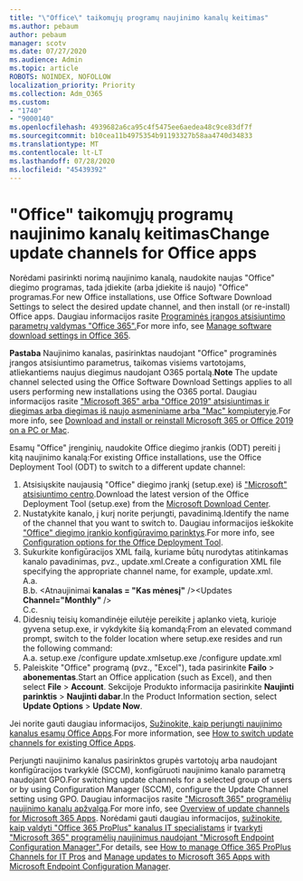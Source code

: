 ```yaml
---
title: "\"Office\" taikomųjų programų naujinimo kanalų keitimas"
ms.author: pebaum
author: pebaum
manager: scotv
ms.date: 07/27/2020
ms.audience: Admin
ms.topic: article
ROBOTS: NOINDEX, NOFOLLOW
localization_priority: Priority
ms.collection: Adm_O365
ms.custom:
- "1740"
- "9000140"
ms.openlocfilehash: 4939682a6ca95c4f5475ee6aedea48c9ce83df7f
ms.sourcegitcommit: b10cea11b4975354b91193327b58aa4740d34833
ms.translationtype: MT
ms.contentlocale: lt-LT
ms.lasthandoff: 07/28/2020
ms.locfileid: "45439392"
---
```

# <a name="change-update-channels-for-office-apps"></a><span data-ttu-id="1d2c4-102">"Office" taikomųjų programų naujinimo kanalų keitimas</span><span class="sxs-lookup"><span data-stu-id="1d2c4-102">Change update channels for Office apps</span></span>

<span data-ttu-id="1d2c4-103">Norėdami pasirinkti norimą naujinimo kanalą, naudokite naujas "Office" diegimo programas, tada įdiekite (arba įdiekite iš naujo) "Office" programas.</span><span class="sxs-lookup"><span data-stu-id="1d2c4-103">For new Office installations, use Office Software Download Settings to select the desired update channel, and then install (or re-install) Office apps.</span></span> <span data-ttu-id="1d2c4-104">Daugiau informacijos rasite [Programinės įrangos atsisiuntimo parametrų valdymas "Office 365".](https://docs.microsoft.com/deployoffice/manage-software-download-settings-office-365)</span><span class="sxs-lookup"><span data-stu-id="1d2c4-104">For more info, see [Manage software download settings in Office 365](https://docs.microsoft.com/deployoffice/manage-software-download-settings-office-365).</span></span> 

<span data-ttu-id="1d2c4-105">**Pastaba** Naujinimo kanalas, pasirinktas naudojant "Office" programinės įrangos atsisiuntimo parametrus, taikomas visiems vartotojams, atliekantiems naujus diegimus naudojant O365 portalą.</span><span class="sxs-lookup"><span data-stu-id="1d2c4-105">**Note** The update channel selected using the Office Software Download Settings applies to all users performing new installations using the O365 portal.</span></span> <span data-ttu-id="1d2c4-106">Daugiau informacijos rasite ["Microsoft 365" arba "Office 2019" atsisiuntimas ir diegimas arba diegimas iš naujo asmeniniame arba "Mac" kompiuteryje](https://support.microsoft.com/office/download-and-install-or-reinstall-microsoft-365-or-office-2019-on-a-pc-or-mac-4414eaaf-0478-48be-9c42-23adc4716658).</span><span class="sxs-lookup"><span data-stu-id="1d2c4-106">For more info, see [Download and install or reinstall Microsoft 365 or Office 2019 on a PC or Mac](https://support.microsoft.com/office/download-and-install-or-reinstall-microsoft-365-or-office-2019-on-a-pc-or-mac-4414eaaf-0478-48be-9c42-23adc4716658).</span></span>   

<span data-ttu-id="1d2c4-107">Esamų "Office" įrenginių, naudokite Office diegimo įrankis (ODT) pereiti į kitą naujinimo kanalą:</span><span class="sxs-lookup"><span data-stu-id="1d2c4-107">For existing Office installations, use the Office Deployment Tool (ODT) to switch to a different update channel:</span></span>  

1. <span data-ttu-id="1d2c4-108">Atsisiųskite naujausią "Office" diegimo įrankį (setup.exe) iš ["Microsoft" atsisiuntimo centro](https://go.microsoft.com/fwlink/p/?LinkID=626065).</span><span class="sxs-lookup"><span data-stu-id="1d2c4-108">Download the latest version of the Office Deployment Tool (setup.exe) from the [Microsoft Download Center](https://go.microsoft.com/fwlink/p/?LinkID=626065).</span></span>
2. <span data-ttu-id="1d2c4-109">Nustatykite kanalo, į kurį norite perjungti, pavadinimą.</span><span class="sxs-lookup"><span data-stu-id="1d2c4-109">Identify the name of the channel that you want to switch to.</span></span> <span data-ttu-id="1d2c4-110">Daugiau informacijos ieškokite ["Office" diegimo įrankio konfigūravimo parinktys](https://docs.microsoft.com/DeployOffice/configuration-options-for-the-office-2016-deployment-tool#channel-attribute-part-of-add-element).</span><span class="sxs-lookup"><span data-stu-id="1d2c4-110">For more info, see [Configuration options for the Office Deployment Tool](https://docs.microsoft.com/DeployOffice/configuration-options-for-the-office-2016-deployment-tool#channel-attribute-part-of-add-element).</span></span>
3. <span data-ttu-id="1d2c4-111">Sukurkite konfigūracijos XML failą, kuriame būtų nurodytas atitinkamas kanalo pavadinimas, pvz., update.xml.</span><span class="sxs-lookup"><span data-stu-id="1d2c4-111">Create a configuration XML file specifying the appropriate channel name, for example, update.xml.</span></span>  
    <span data-ttu-id="1d2c4-112">A.</span><span class="sxs-lookup"><span data-stu-id="1d2c4-112">a.</span></span> <Configuration>  
    <span data-ttu-id="1d2c4-113">B.</span><span class="sxs-lookup"><span data-stu-id="1d2c4-113">b.</span></span> <span data-ttu-id="1d2c4-114"><Atnaujinimai **kanalas = "Kas mėnesį"** /></span><span class="sxs-lookup"><span data-stu-id="1d2c4-114"><Updates **Channel="Monthly"** /></span></span>  
    <span data-ttu-id="1d2c4-115">C.</span><span class="sxs-lookup"><span data-stu-id="1d2c4-115">c.</span></span> </Configuration>
4. <span data-ttu-id="1d2c4-116">Didesnių teisių komandinėje eilutėje pereikite į aplanko vietą, kurioje gyvena setup.exe, ir vykdykite šią komandą:</span><span class="sxs-lookup"><span data-stu-id="1d2c4-116">From an elevated command prompt, switch to the folder location where setup.exe resides and run the following command:</span></span>  
    <span data-ttu-id="1d2c4-117">A.</span><span class="sxs-lookup"><span data-stu-id="1d2c4-117">a.</span></span> <span data-ttu-id="1d2c4-118">setup.exe /configure update.xml</span><span class="sxs-lookup"><span data-stu-id="1d2c4-118">setup.exe /configure update.xml</span></span>
5. <span data-ttu-id="1d2c4-119">Paleiskite "Office" programą (pvz., "Excel"), tada pasirinkite **Failo**  >  **abonementas**.</span><span class="sxs-lookup"><span data-stu-id="1d2c4-119">Start an Office application (such as Excel), and then select **File** > **Account**.</span></span> <span data-ttu-id="1d2c4-120">Sekcijoje Produkto informacija pasirinkite **Naujinti parinktis**  >  **Naujinti dabar**.</span><span class="sxs-lookup"><span data-stu-id="1d2c4-120">In the Product Information section, select **Update Options** > **Update Now**.</span></span>

<span data-ttu-id="1d2c4-121">Jei norite gauti daugiau informacijos, [Sužinokite, kaip perjungti naujinimo kanalus esamų Office Apps](https://support.microsoft.com/help/3185078/how-to-switch-from-semi-annual-channel-to-monthly-channel).</span><span class="sxs-lookup"><span data-stu-id="1d2c4-121">For more information, see [How to switch update channels for existing Office Apps](https://support.microsoft.com/help/3185078/how-to-switch-from-semi-annual-channel-to-monthly-channel).</span></span> 

<span data-ttu-id="1d2c4-122">Perjungti naujinimo kanalus pasirinktos grupės vartotojų arba naudojant konfigūracijos tvarkyklė (SCCM), konfigūruoti naujinimo kanalo parametrą naudojant GPO.</span><span class="sxs-lookup"><span data-stu-id="1d2c4-122">For switching update channels for a selected group of users or by using Configuration Manager (SCCM), configure the Update Channel setting using GPO.</span></span> <span data-ttu-id="1d2c4-123">Daugiau informacijos rasite ["Microsoft 365" programėlių naujinimo kanalų apžvalga](https://docs.microsoft.com/deployoffice/overview-update-channels#group-policy).</span><span class="sxs-lookup"><span data-stu-id="1d2c4-123">For more info, see [Overview of update channels for Microsoft 365 Apps](https://docs.microsoft.com/deployoffice/overview-update-channels#group-policy).</span></span> <span data-ttu-id="1d2c4-124">Norėdami gauti daugiau informacijos, [sužinokite, kaip valdyti "Office 365 ProPlus" kanalus IT specialistams](https://techcommunity.microsoft.com/t5/office-365-blog/how-to-manage-office-365-proplus-channels-for-it-pros/ba-p/795813) ir [tvarkyti "Microsoft 365" programėlių naujinimus naudojant "Microsoft Endpoint Configuration Manager".](https://docs.microsoft.com/deployoffice/manage-microsoft-365-apps-updates-configuration-manager)</span><span class="sxs-lookup"><span data-stu-id="1d2c4-124">For details, see [How to manage Office 365 ProPlus Channels for IT Pros](https://techcommunity.microsoft.com/t5/office-365-blog/how-to-manage-office-365-proplus-channels-for-it-pros/ba-p/795813) and [Manage updates to Microsoft 365 Apps with Microsoft Endpoint Configuration Manager](https://docs.microsoft.com/deployoffice/manage-microsoft-365-apps-updates-configuration-manager).</span></span>